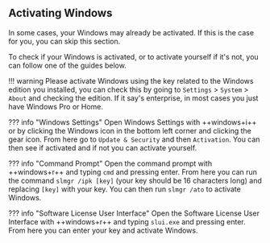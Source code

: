 ## Activating Windows

In some cases, your Windows may already be activated. If this is the case for you, you can skip this section.

To check if your Windows is activated, or to activate yourself if it's not, you can follow one of the guides below.

!!! warning
    Please activate Windows using the key related to the Windows edition you installed, you can check this by going to `Settings` > `System` > `About` and checking the edition. If it say's enterprise, in most cases you just have Windows Pro or Home.

??? info "Windows Settings"
    Open Windows Settings with ++windows+i++ or by clicking the Windows icon in the bottom left corner and clicking the gear icon. From here go to `Update & Security` and then `Activation`. You can then see if activated and if not you can activate yourself.

??? info "Command Prompt"
    Open the command prompt with ++windows+r++ and typing `cmd` and pressing enter. From here you can run the command `slmgr /ipk [key]` (your key should be 16 characters long) and replacing `[key]` with your key. You can then run `slmgr /ato` to activate Windows.

??? info "Software License User Interface"
    Open the Software License User Interface with ++windows+r++ and typing `slui.exe` and pressing enter. From here you can enter your key and activate Windows.
